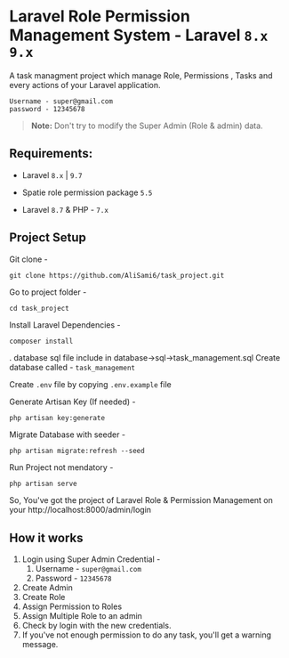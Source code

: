 # Laravel Role Permission Management System - Laravel `8.x` `9.x`

A task  managment project which manage Role, Permissions , Tasks and every actions of your Laravel application. 

```
Username - super@gmail.com
password - 12345678
```
> **Note:** Don't try to modify the Super Admin (Role & admin) data.

## Requirements:
- Laravel `8.x` | `9.7`
- Spatie role permission package  `5.5`




- Laravel `8.7` & PHP - `7.x`


## Project Setup
Git clone -
```console
git clone https://github.com/AliSami6/task_project.git
```

Go to project folder -
```console
cd task_project
```

Install Laravel Dependencies -
```console
composer install
```
. database sql file include in database->sql->task_management.sql
Create database called - `task_management`

Create `.env` file by copying `.env.example` file

Generate Artisan Key (If needed) -
```console
php artisan key:generate
```

Migrate Database with seeder -
```console
php artisan migrate:refresh --seed
```

Run Project not mendatory -
```php
php artisan serve
```


So, You've got the project of Laravel Role & Permission Management on your http://localhost:8000/admin/login

## How it works
1. Login using Super Admin Credential -
    1. Username - `super@gmail.com`
    1. Password - `12345678`
2. Create Admin
3. Create Role
4. Assign Permission to Roles
5. Assign Multiple Role to an admin
6. Check by login with the new credentials.
7. If you've not enough permission to do any task, you'll get a warning message.



